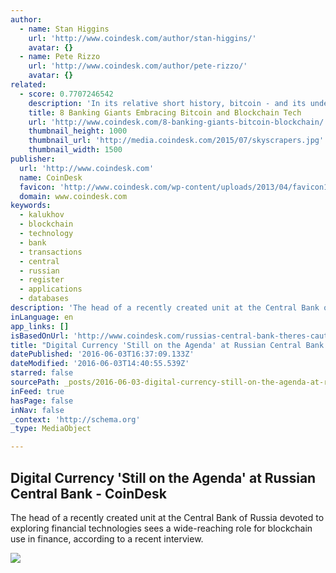 ```yaml
---
author:
  - name: Stan Higgins
    url: 'http://www.coindesk.com/author/stan-higgins/'
    avatar: {}
  - name: Pete Rizzo
    url: 'http://www.coindesk.com/author/pete-rizzo/'
    avatar: {}
related:
  - score: 0.7707246542
    description: 'In its relative short history, bitcoin - and its underlying technology the blockchain - have captivated thinkers around the world, but not everyone was quick to see the potential. Due in part to its initial billing as a threat to the traditional financial ecosystem, these institutions have perhaps understandably responded with sharp critiques and deep skepticism for the technology.'
    title: 8 Banking Giants Embracing Bitcoin and Blockchain Tech
    url: 'http://www.coindesk.com/8-banking-giants-bitcoin-blockchain/'
    thumbnail_height: 1000
    thumbnail_url: 'http://media.coindesk.com/2015/07/skyscrapers.jpg'
    thumbnail_width: 1500
publisher:
  url: 'http://www.coindesk.com'
  name: CoinDesk
  favicon: 'http://www.coindesk.com/wp-content/uploads/2013/04/favicon1.ico?7fca2f'
  domain: www.coindesk.com
keywords:
  - kalukhov
  - blockchain
  - technology
  - bank
  - transactions
  - central
  - russian
  - register
  - applications
  - databases
description: 'The head of a recently created unit at the Central Bank of Russia devoted to exploring financial technologies sees a wide-reaching role for blockchain use in finance, according to a recent interview.'
inLanguage: en
app_links: []
isBasedOnUrl: 'http://www.coindesk.com/russias-central-bank-theres-cautious-optimism-blockchain/'
title: "Digital Currency 'Still on the Agenda' at Russian Central Bank - CoinDesk"
datePublished: '2016-06-03T16:37:09.133Z'
dateModified: '2016-06-03T14:40:55.539Z'
starred: false
sourcePath: _posts/2016-06-03-digital-currency-still-on-the-agenda-at-russian-central-ba.md
inFeed: true
hasPage: false
inNav: false
_context: 'http://schema.org'
_type: MediaObject

---
```

<article style=""><h1>Digital Currency 'Still on the Agenda' at Russian Central Bank - CoinDesk</h1><p>The head of a recently created unit at the Central Bank of Russia devoted to exploring financial technologies sees a wide-reaching role for blockchain use in finance, according to a recent interview.</p><img src="http://media.coindesk.com/2016/06/RCB.jpg" /></article>